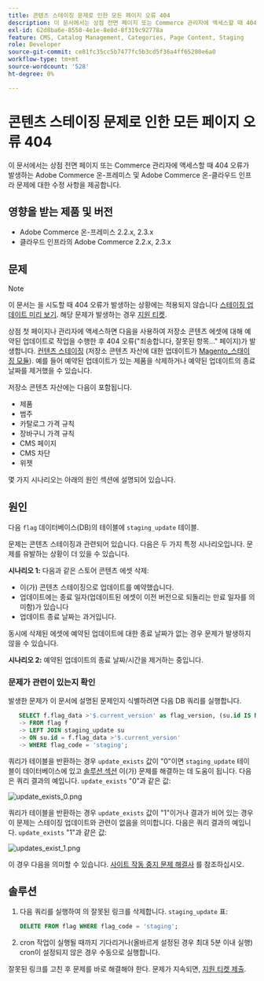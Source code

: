 ```yaml
---
title: 콘텐츠 스테이징 문제로 인한 모든 페이지 오류 404
description: 이 문서에서는 상점 전면 페이지 또는 Commerce 관리자에 액세스할 때 404 오류가 발생하는 Adobe Commerce 온-프레미스 및 Adobe Commerce 온-클라우드 인프라 문제에 대한 수정 사항을 제공합니다.
exl-id: 62d8ba6e-8550-4e1e-8e8d-8f319c92778a
feature: CMS, Catalog Management, Categories, Page Content, Staging
role: Developer
source-git-commit: ce81fc35cc5b7477fc5b3cd5f36a4ff65280e6a0
workflow-type: tm+mt
source-wordcount: '528'
ht-degree: 0%

---
```


# 콘텐츠 스테이징 문제로 인한 모든 페이지 오류 404

이 문서에서는 상점 전면 페이지 또는 Commerce 관리자에 액세스할 때 404 오류가 발생하는 Adobe Commerce 온-프레미스 및 Adobe Commerce 온-클라우드 인프라 문제에 대한 수정 사항을 제공합니다.

## 영향을 받는 제품 및 버전

* Adobe Commerce 온-프레미스 2.2.x, 2.3.x
* 클라우드 인프라의 Adobe Commerce 2.2.x, 2.3.x

## 문제

>[!NOTE]
>
>이 문서는 을 시도할 때 404 오류가 발생하는 상황에는 적용되지 않습니다 [스테이징 업데이트 미리 보기](https://docs.magento.com/user-guide/cms/content-staging-scheduled-update.html#preview-the-scheduled-change). 해당 문제가 발생하는 경우 [지원 티켓](/help/help-center-guide/help-center/magento-help-center-user-guide.md#submit-ticket).

상점 첫 페이지나 관리자에 액세스하면 다음을 사용하여 저장소 콘텐츠 에셋에 대해 예약된 업데이트로 작업을 수행한 후 404 오류(&quot;죄송합니다, 잘못된 항목...&quot; 페이지)가 발생합니다. [컨텐츠 스테이징](https://experienceleague.adobe.com/docs/commerce-admin/content-design/staging/content-staging.html) (저장소 콘텐츠 자산에 대한 업데이트가 [Magento\_스태이징 모듈](https://developer.adobe.com/commerce/php/module-reference/)). 예를 들어 예약된 업데이트가 있는 제품을 삭제하거나 예약된 업데이트의 종료 날짜를 제거했을 수 있습니다.

저장소 콘텐츠 자산에는 다음이 포함됩니다.

* 제품
* 범주
* 카탈로그 가격 규칙
* 장바구니 가격 규칙
* CMS 페이지
* CMS 차단
* 위젯

몇 가지 시나리오는 아래의 원인 섹션에 설명되어 있습니다.

## 원인

다음 `flag` 데이터베이스(DB)의 테이블에 `staging_update` 테이블.

문제는 콘텐츠 스테이징과 관련되어 있습니다. 다음은 두 가지 특정 시나리오입니다. 문제를 유발하는 상황이 더 있을 수 있습니다.

**시나리오 1:** 다음과 같은 스토어 콘텐츠 에셋 삭제:

* 이(가) 콘텐츠 스테이징으로 업데이트를 예약했습니다.
* 업데이트에는 종료 일자(업데이트된 에셋이 이전 버전으로 되돌리는 만료 일자를 의미함)가 있습니다
* 업데이트 종료 날짜는 과거입니다.

동시에 삭제된 에셋에 예약된 업데이트에 대한 종료 날짜가 없는 경우 문제가 발생하지 않을 수 있습니다.

**시나리오 2:** 예약된 업데이트의 종료 날짜/시간을 제거하는 중입니다.

### 문제가 관련이 있는지 확인

발생한 문제가 이 문서에 설명된 문제인지 식별하려면 다음 DB 쿼리를 실행합니다.

```sql
   SELECT f.flag_data >'$.current_version' as flag_version, (su.id IS NOT NULL) as update_exists
   -> FROM flag f
   -> LEFT JOIN staging_update su
   -> ON su.id = f.flag_data >'$.current_version'
   -> WHERE flag_code = 'staging';
```

쿼리가 테이블을 반환하는 경우 `update_exists` 값이 &quot;0&quot;이면 `staging_update` 테이블이 데이터베이스에 있고 [솔루션 섹션](#solution) 이(가) 문제를 해결하는 데 도움이 됩니다. 다음은 쿼리 결과의 예입니다. `update_exists` &quot;0&quot;과 같은 값:

![update_exists_0.png](assets/update_exists_0.png)

쿼리가 테이블을 반환하는 경우 `update_exists` 값이 &quot;1&quot;이거나 결과가 비어 있는 경우 이 문제는 스테이징 업데이트와 관련이 없음을 의미합니다. 다음은 쿼리 결과의 예입니다. `update_exists` &quot;1&quot;과 같은 값:

![updates_exist_1.png](assets/updates_exist_1.png)

이 경우 다음을 의미할 수 있습니다. [사이트 작동 중지 문제 해결사](/help/troubleshooting/site-down-or-unresponsive/magento-site-down-troubleshooter.md) 를 참조하십시오.

## 솔루션

1. 다음 쿼리를 실행하여 의 잘못된 링크를 삭제합니다. `staging_update` 표:

   ```sql
   DELETE FROM flag WHERE flag_code = 'staging';
   ```

1. cron 작업이 실행될 때까지 기다리거나(올바르게 설정된 경우 최대 5분 이내 실행) cron이 설정되지 않은 경우 수동으로 실행합니다.

잘못된 링크를 고친 후 문제를 바로 해결해야 한다. 문제가 지속되면, [지원 티켓 제출](/help/help-center-guide/help-center/magento-help-center-user-guide.md#submit-ticket).
